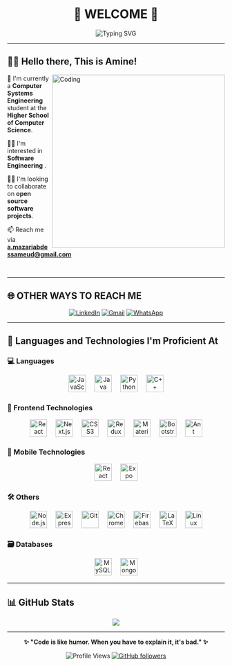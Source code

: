 <div align="center">

# 🌟 WELCOME 🌟

<img src="https://readme-typing-svg.herokuapp.com?font=Fira+Code&size=30&duration=3000&pause=1000&color=36BCF7&center=true&vCenter=true&width=600&lines=Hello+World!+👋;I'm+Amine+Mazari;Software+Engineer+%26;Welcome+to+my+GitHub!" alt="Typing SVG" />

</div>

---

## 👨‍💻 Hello there, This is Amine!

<img align="right" alt="Coding" width="400" src="https://cdn.dribbble.com/users/1162077/screenshots/3848914/programmer.gif">

🏫 I'm currently a **Computer Systems Engineering** student at the **Higher School of Computer Science**.

🙋‍♂️ I'm interested in **Software Engineering** .

💁‍♂️ I'm looking to collaborate on **open source software projects**.

📫 Reach me via **a.mazariabdessameud@gmail.com**

<br clear="both"/>

---

## 🌐 OTHER WAYS TO REACH ME

<div align="center">

[![LinkedIn](https://img.shields.io/badge/LinkedIn-0077B5?style=for-the-badge&logo=linkedin&logoColor=white)](https://www.linkedin.com/in/aminemazari/)
[![Gmail](https://img.shields.io/badge/Gmail-D14836?style=for-the-badge&logo=gmail&logoColor=white)](mailto:a.mazariabdessameud@gmail.com)
[![WhatsApp](https://img.shields.io/badge/WhatsApp-25D366?style=for-the-badge&logo=whatsapp&logoColor=white)](https://wa.me/your-number)

</div>

---

## 🚀 Languages and Technologies I'm Proficient At

### 💻 Languages
<div align="center">
  <img src="https://cdn.jsdelivr.net/gh/devicons/devicon/icons/javascript/javascript-original.svg" height="40" alt="JavaScript" title="JavaScript"/>
  <img width="12" />
  <img src="https://cdn.jsdelivr.net/gh/devicons/devicon/icons/java/java-original.svg" height="40" alt="Java" title="Java"/>
  <img width="12" />
  <img src="https://cdn.jsdelivr.net/gh/devicons/devicon/icons/python/python-original.svg" height="40" alt="Python" title="Python"/>
  <img width="12" />
  <img src="https://cdn.jsdelivr.net/gh/devicons/devicon/icons/cplusplus/cplusplus-original.svg" height="40" alt="C++" title="C++"/>
</div>

### 🎨 Frontend Technologies
<div align="center">
  <img src="https://cdn.jsdelivr.net/gh/devicons/devicon/icons/react/react-original.svg" height="40" alt="React" title="React"/>
  <img width="12" />
  <img src="https://cdn.jsdelivr.net/gh/devicons/devicon/icons/nextjs/nextjs-original.svg" height="40" alt="Next.js" title="Next.js"/>
  <img width="12" />
  <img src="https://cdn.jsdelivr.net/gh/devicons/devicon/icons/css3/css3-original.svg" height="40" alt="CSS3" title="CSS3"/>
  <img width="12" />
  <img src="https://cdn.jsdelivr.net/gh/devicons/devicon/icons/redux/redux-original.svg" height="40" alt="Redux" title="Redux"/>
  <img width="12" />
  <img src="https://cdn.jsdelivr.net/gh/devicons/devicon/icons/materialui/materialui-original.svg" height="40" alt="Material-UI" title="Material-UI"/>
  <img width="12" />
  <img src="https://cdn.jsdelivr.net/gh/devicons/devicon/icons/bootstrap/bootstrap-original.svg" height="40" alt="Bootstrap" title="Bootstrap"/>
  <img width="12" />
  <img src="https://cdn.jsdelivr.net/gh/devicons/devicon/icons/antdesign/antdesign-original.svg" height="40" alt="Ant Design" title="Ant Design"/>
</div>

### 📱 Mobile Technologies
<div align="center">
  <img src="https://cdn.jsdelivr.net/gh/devicons/devicon/icons/react/react-original.svg" height="40" alt="React Native" title="React Native"/>
  <img width="12" />
  <img src="https://www.svgrepo.com/show/373591/expo.svg" height="40" alt="Expo" title="Expo"/>
</div>

### 🛠️ Others
<div align="center">
  <img src="https://cdn.jsdelivr.net/gh/devicons/devicon/icons/nodejs/nodejs-original.svg" height="40" alt="Node.js" title="Node.js"/>
  <img width="12" />
  <img src="https://img.icons8.com/fluency/48/express-js.png" height="40" alt="Express.js" title="Express.js"/>
  <img width="12" />
  <img src="https://cdn.jsdelivr.net/gh/devicons/devicon/icons/git/git-original.svg" height="40" alt="Git" title="Git"/>
  <img width="12" />
  <img src="https://cdn.jsdelivr.net/gh/devicons/devicon/icons/chrome/chrome-original.svg" height="40" alt="Chrome Extensions" title="Chrome Extensions"/>
  <img width="12" />
  <img src="https://cdn.jsdelivr.net/gh/devicons/devicon/icons/firebase/firebase-plain.svg" height="40" alt="Firebase" title="Firebase"/>
  <img width="12" />
  <img src="https://cdn.jsdelivr.net/gh/devicons/devicon/icons/latex/latex-original.svg" height="40" alt="LaTeX" title="LaTeX"/>
  <img width="12" />
  <img src="https://cdn.jsdelivr.net/gh/devicons/devicon/icons/linux/linux-original.svg" height="40" alt="Linux" title="Linux"/>
</div>

### 🗃️ Databases
<div align="center">
  <img src="https://cdn.jsdelivr.net/gh/devicons/devicon/icons/mysql/mysql-original.svg" height="40" alt="MySQL" title="MySQL"/>
  <img width="12" />
  <img src="https://cdn.jsdelivr.net/gh/devicons/devicon/icons/mongodb/mongodb-original.svg" height="40" alt="MongoDB" title="MongoDB"/>
</div>

---

## 📊 GitHub Stats

<p align="center">
  <img src="https://github-readme-stats.vercel.app/api/top-langs/?username=Aminemazari&layout=compact&theme=tokyonight"/>
</p>

---

<div align="center">

**✨ "Code is like humor. When you have to explain it, it's bad." ✨**

![Profile Views](https://komarev.com/ghpvc/?username=your-github-username&color=brightgreen&style=flat-square)
[![GitHub followers](https://img.shields.io/github/followers/your-github-username?label=Follow&style=social)](https://github.com/your-github-username)

</div>
